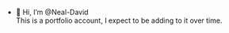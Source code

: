 - 👋 Hi, I’m @Neal-David  
This is a portfolio account, I expect to be adding to it over time.

<!---
Neal-David/Neal-David is a ✨ special ✨ repository because its `README.md` (this file) appears on your GitHub profile.
You can click the Preview link to take a look at your changes.
--->
